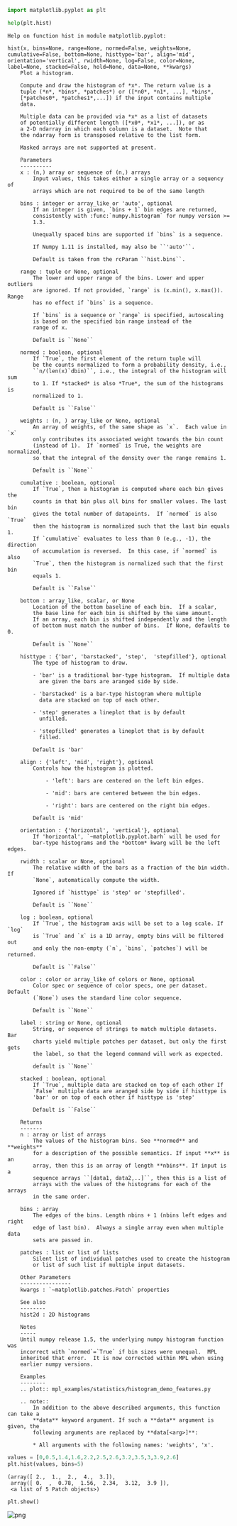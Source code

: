 

```python
import matplotlib.pyplot as plt
```


```python
help(plt.hist)
```

    Help on function hist in module matplotlib.pyplot:
    
    hist(x, bins=None, range=None, normed=False, weights=None, cumulative=False, bottom=None, histtype='bar', align='mid', orientation='vertical', rwidth=None, log=False, color=None, label=None, stacked=False, hold=None, data=None, **kwargs)
        Plot a histogram.
        
        Compute and draw the histogram of *x*. The return value is a
        tuple (*n*, *bins*, *patches*) or ([*n0*, *n1*, ...], *bins*,
        [*patches0*, *patches1*,...]) if the input contains multiple
        data.
        
        Multiple data can be provided via *x* as a list of datasets
        of potentially different length ([*x0*, *x1*, ...]), or as
        a 2-D ndarray in which each column is a dataset.  Note that
        the ndarray form is transposed relative to the list form.
        
        Masked arrays are not supported at present.
        
        Parameters
        ----------
        x : (n,) array or sequence of (n,) arrays
            Input values, this takes either a single array or a sequency of
            arrays which are not required to be of the same length
        
        bins : integer or array_like or 'auto', optional
            If an integer is given, `bins + 1` bin edges are returned,
            consistently with :func:`numpy.histogram` for numpy version >=
            1.3.
        
            Unequally spaced bins are supported if `bins` is a sequence.
        
            If Numpy 1.11 is installed, may also be ``'auto'``.
        
            Default is taken from the rcParam ``hist.bins``.
        
        range : tuple or None, optional
            The lower and upper range of the bins. Lower and upper outliers
            are ignored. If not provided, `range` is (x.min(), x.max()). Range
            has no effect if `bins` is a sequence.
        
            If `bins` is a sequence or `range` is specified, autoscaling
            is based on the specified bin range instead of the
            range of x.
        
            Default is ``None``
        
        normed : boolean, optional
            If `True`, the first element of the return tuple will
            be the counts normalized to form a probability density, i.e.,
            ``n/(len(x)`dbin)``, i.e., the integral of the histogram will sum
            to 1. If *stacked* is also *True*, the sum of the histograms is
            normalized to 1.
        
            Default is ``False``
        
        weights : (n, ) array_like or None, optional
            An array of weights, of the same shape as `x`.  Each value in `x`
            only contributes its associated weight towards the bin count
            (instead of 1).  If `normed` is True, the weights are normalized,
            so that the integral of the density over the range remains 1.
        
            Default is ``None``
        
        cumulative : boolean, optional
            If `True`, then a histogram is computed where each bin gives the
            counts in that bin plus all bins for smaller values. The last bin
            gives the total number of datapoints.  If `normed` is also `True`
            then the histogram is normalized such that the last bin equals 1.
            If `cumulative` evaluates to less than 0 (e.g., -1), the direction
            of accumulation is reversed.  In this case, if `normed` is also
            `True`, then the histogram is normalized such that the first bin
            equals 1.
        
            Default is ``False``
        
        bottom : array_like, scalar, or None
            Location of the bottom baseline of each bin.  If a scalar,
            the base line for each bin is shifted by the same amount.
            If an array, each bin is shifted independently and the length
            of bottom must match the number of bins.  If None, defaults to 0.
        
            Default is ``None``
        
        histtype : {'bar', 'barstacked', 'step',  'stepfilled'}, optional
            The type of histogram to draw.
        
            - 'bar' is a traditional bar-type histogram.  If multiple data
              are given the bars are aranged side by side.
        
            - 'barstacked' is a bar-type histogram where multiple
              data are stacked on top of each other.
        
            - 'step' generates a lineplot that is by default
              unfilled.
        
            - 'stepfilled' generates a lineplot that is by default
              filled.
        
            Default is 'bar'
        
        align : {'left', 'mid', 'right'}, optional
            Controls how the histogram is plotted.
        
                - 'left': bars are centered on the left bin edges.
        
                - 'mid': bars are centered between the bin edges.
        
                - 'right': bars are centered on the right bin edges.
        
            Default is 'mid'
        
        orientation : {'horizontal', 'vertical'}, optional
            If 'horizontal', `~matplotlib.pyplot.barh` will be used for
            bar-type histograms and the *bottom* kwarg will be the left edges.
        
        rwidth : scalar or None, optional
            The relative width of the bars as a fraction of the bin width.  If
            `None`, automatically compute the width.
        
            Ignored if `histtype` is 'step' or 'stepfilled'.
        
            Default is ``None``
        
        log : boolean, optional
            If `True`, the histogram axis will be set to a log scale. If `log`
            is `True` and `x` is a 1D array, empty bins will be filtered out
            and only the non-empty (`n`, `bins`, `patches`) will be returned.
        
            Default is ``False``
        
        color : color or array_like of colors or None, optional
            Color spec or sequence of color specs, one per dataset.  Default
            (`None`) uses the standard line color sequence.
        
            Default is ``None``
        
        label : string or None, optional
            String, or sequence of strings to match multiple datasets.  Bar
            charts yield multiple patches per dataset, but only the first gets
            the label, so that the legend command will work as expected.
        
            default is ``None``
        
        stacked : boolean, optional
            If `True`, multiple data are stacked on top of each other If
            `False` multiple data are aranged side by side if histtype is
            'bar' or on top of each other if histtype is 'step'
        
            Default is ``False``
        
        Returns
        -------
        n : array or list of arrays
            The values of the histogram bins. See **normed** and **weights**
            for a description of the possible semantics. If input **x** is an
            array, then this is an array of length **nbins**. If input is a
            sequence arrays ``[data1, data2,..]``, then this is a list of
            arrays with the values of the histograms for each of the arrays
            in the same order.
        
        bins : array
            The edges of the bins. Length nbins + 1 (nbins left edges and right
            edge of last bin).  Always a single array even when multiple data
            sets are passed in.
        
        patches : list or list of lists
            Silent list of individual patches used to create the histogram
            or list of such list if multiple input datasets.
        
        Other Parameters
        ----------------
        kwargs : `~matplotlib.patches.Patch` properties
        
        See also
        --------
        hist2d : 2D histograms
        
        Notes
        -----
        Until numpy release 1.5, the underlying numpy histogram function was
        incorrect with `normed`=`True` if bin sizes were unequal.  MPL
        inherited that error.  It is now corrected within MPL when using
        earlier numpy versions.
        
        Examples
        --------
        .. plot:: mpl_examples/statistics/histogram_demo_features.py
        
        .. note::
            In addition to the above described arguments, this function can take a
            **data** keyword argument. If such a **data** argument is given, the
            following arguments are replaced by **data[<arg>]**:
        
            * All arguments with the following names: 'weights', 'x'.
    



```python
values = [0,0.5,1.4,1.6,2.2,2.5,2.6,3.2,3.5,3,3.9,2.6]
plt.hist(values, bins=5)
```




    (array([ 2.,  1.,  2.,  4.,  3.]),
     array([ 0.  ,  0.78,  1.56,  2.34,  3.12,  3.9 ]),
     <a list of 5 Patch objects>)




```python
plt.show()
```


![png](output_3_0.png)



```python

```
